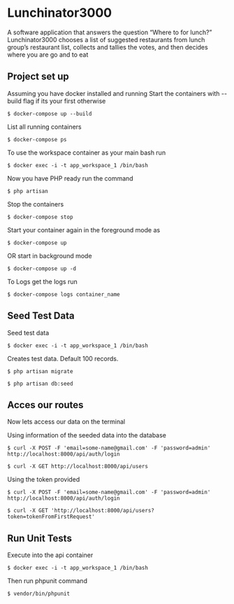 # Lunchinator3000
A software application that answers the question “Where to for lunch?”
Lunchinator3000 chooses a list of suggested restaurants from lunch group’s restaurant list, collects and tallies the votes, and then decides where you are go and to eat

## Project set up 
Assuming you have docker installed and running 
Start the containers with --build flag if its your first otherwise 

    $ docker-compose up --build

List all running containers 

    $ docker-compose ps 

To use the workspace container as your main bash run

    $ docker exec -i -t app_workspace_1 /bin/bash

Now you have PHP ready run the command

    $ php artisan

Stop the containers 

    $ docker-compose stop

Start your container again in the foreground mode as
    
    $ docker-compose up

OR start in background mode

    $ docker-compose up -d

To Logs get the logs run

    $ docker-compose logs container_name


## Seed Test Data

Seed test data
    
    $ docker exec -i -t app_workspace_1 /bin/bash

Creates test data. Default 100 records.
    
    $ php artisan migrate
    
    $ php artisan db:seed

## Acces our routes

Now lets access our data on the terminal

Using information of the seeded data into the database

    $ curl -X POST -F 'email=some-name@gmail.com' -F 'password=admin' http://localhost:8000/api/auth/login

    $ curl -X GET http://localhost:8000/api/users

Using the token provided
    
    $ curl -X POST -F 'email=some-name@gmail.com' -F 'password=admin' http://localhost:8000/api/auth/login

    $ curl -X GET 'http://localhost:8000/api/users?token=tokenFromFirstRequest'

## Run Unit Tests

Execute into the api container
    
    $ docker exec -i -t app_workspace_1 /bin/bash

Then run phpunit command

    $ vendor/bin/phpunit


